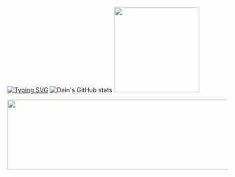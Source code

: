 [![Typing SVG](https://readme-typing-svg.demolab.com?font=Permanent+Marker&size=73&letterSpacing=0.3rem&pause=1000&color=F72F72&background=FFFFFF00&vCenter=true&width=800&height=100&lines=😼Dain's+Github!😼)](https://git.io/typing-svg)
![Dain's GitHub stats](https://github-readme-stats.vercel.app/api?username=jeondain&show_icons=github&theme=radical)
<img src="https://github-readme-stats.vercel.app/api/top-langs/?username=jeondain&theme=radical&layout=donut" height="195px">


<a href="https://www.gitanimals.org/en_US?utm_medium=image&utm_source=jeondain&utm_content=line">
  <img
    src="https://render.gitanimals.org/lines/jeondain?pet-id=685009669251222685"
    width="800"
    height="160"
  />
</a>
  
  
<!--
**jeondain/jeondain** is a ✨ _special_ ✨ repository because its `README.md` (this file) appears on your GitHub profile.

Here are some ideas to get you started:

- 🔭 I’m currently working on ...
- 🌱 I’m currently learning ...
- 👯 I’m looking to collaborate on ...
- 🤔 I’m looking for help with ...
- 💬 Ask me about ...
- 📫 How to reach me: ...
- 😄 Pronouns: ...
- ⚡ Fun fact: ...
-->
